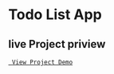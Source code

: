 # Todo List App

## live Project priview
[` View Project Demo`](https://cudhuy.github.io/Todo-List-App/)

